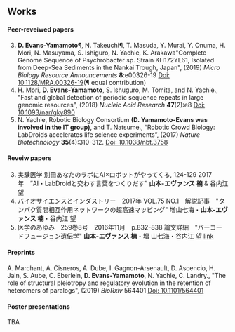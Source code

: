 ## Works

#### Peer-reveiwed papers
3. **D. Evans-Yamamoto¶**, N. Takeuchi¶, T. Masuda, Y. Murai, Y. Onuma, H. Mori, N. Masuyama, S. Ishiguro, N. Yachie, K. Arakawa"Complete Genome Sequence of Psychrobacter sp. Strain KH172YL61, Isolated from Deep-Sea Sediments in the Nankai Trough, Japan", (2019) _Micro Biology Resource Announcements_ **8**:e00326-19 [Doi: 10.1128/MRA.00326-19](https://mra.asm.org/content/8/16/e00326-19)(¶ equal contribution)
2. H. Mori, **D. Evans-Yamamoto**, S. Ishuguro, M. Tomita, and N. Yachie., "Fast and global detection of periodic sequence repeats in large genomic resources", (2018) _Nucleic Acid Research_ **47**(2):e8 [Doi: 10.1093/nar/gky890](https://academic.oup.com/nar/advance-article/doi/10.1093/nar/gky890/5124599) 
1. N. Yachie, Robotic Biology Consortium **(D. Yamamoto-Evans was involved in the IT group)**, and T. Natsume., “Robotic Crowd Biology: LabDroids accelerates life science
experiments”, (2017) _Nature Biotechnology_ **35**(4):310-312. [Doi: 10.1038/nbt.3758](https://www.nature.com/articles/nbt.3758)


#### Reveiw papers
3. 実験医学 別冊あなたのラボにAI×ロボットがやってくる, 124-129 2017年　”AI・LabDroidと交わす言葉をつくりだす” **山本-エヴァンス 楠** & 谷内江 望
2. バイオサイエンスとインダストリー　2017年 VOL.75 NO.1　解説記事　"タンパク質間相互作用ネットワークの超高速マッピング" 増山七海・**山本-エヴァンス 楠**・谷内江 望
1. 医学のあゆみ　259巻8号　2016年11月　p.832-838 論文詳細　"バーコードフュージョン遺伝学" **山本-エヴァンス 楠**・増
山七海・谷内江 望 [link](https://www.ishiyaku.co.jp/magazines/ayumi/AyumiArticleDetail.aspx?BC=925908&AC=16762)

#### Preprints

A. Marchant, A. Cisneros, A. Dube, I. Gagnon-Arsenault, D. Ascencio, H. Jain, S. Aube, C. Eberlein, **D. Evans-Yamamoto**, N. Yachie, C. Landry., "The role of structural pleiotropy and regulatory evolution in the retention of heteromers of paralogs", (2019) _BioRxiv_ 564401 [Doi: 10.1101/564401](https://www.biorxiv.org/content/biorxiv/early/2019/03/01/564401.full.pdf) 


#### Poster presentations
TBA
